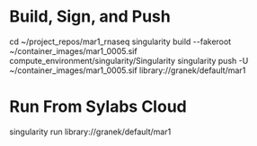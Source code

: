 # Build, Sign, and Push
cd ~/project_repos/mar1_rnaseq
singularity build --fakeroot ~/container_images/mar1_0005.sif compute_environment/singularity/Singularity
singularity push -U ~/container_images/mar1_0005.sif library://granek/default/mar1

# Run From Sylabs Cloud
singularity run library://granek/default/mar1
